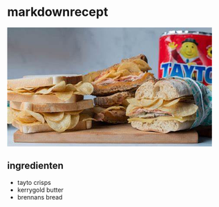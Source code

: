 # markdownrecept

![tayto sandwich](th.jpg)

## ingredienten

- tayto crisps
- kerrygold butter
- brennans bread

